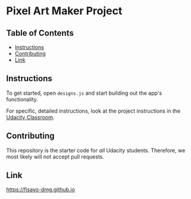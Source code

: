 # Pixel Art Maker Project

## Table of Contents

* [Instructions](#instructions)
* [Contributing](#contributing)
* [Link](#link)

## Instructions

To get started, open `designs.js` and start building out the app's functionality.

For specific, detailed instructions, look at the project instructions in the [Udacity Classroom](https://classroom.udacity.com/me).

## Contributing

This repository is the starter code for _all_ Udacity students. Therefore, we most likely will not accept pull requests.

## Link

https://fisayo-dmg.github.io
